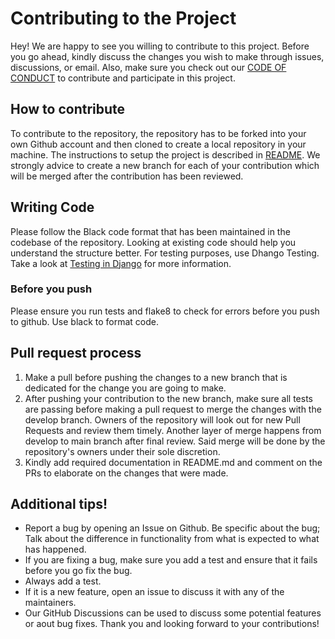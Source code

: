 # Contributing to the Project

Hey! We are happy to see you willing to contribute to this project. Before you go ahead, kindly discuss the changes you wish to make through issues, discussions, or email. Also, make sure you check out our [CODE OF CONDUCT](https://github.com/nih326/PackFinder/blob/main/CODE-OF-CONDUCT.md) to contribute and participate in this project.

## How to contribute
To contribute to the repository, the repository has to be forked into your own Github account and then cloned to create a local repository in your machine. The instructions to setup the project is described in [README](https://github.com/nih326/PackFinder/blob/main/README.md). We strongly advice to create a new branch for each of your contribution which will be merged after the contribution has been reviewed. 

## Writing Code
Please follow the Black code format that has been maintained in the codebase of the repository. Looking at existing code should help you understand the structure better. For testing purposes, use Dhango Testing. Take a look at [Testing in Django](https://docs.djangoproject.com/en/4.1/topics/testing/) for more information. 
### Before you push
Please ensure you run tests and flake8 to check for errors before you push to github. Use black to format code.

## Pull request process
1. Make a pull before pushing the changes to a new branch that is dedicated for the change you are going to make.
2. After pushing your contribution to the new branch, make sure all tests are passing before making a pull request to merge the changes with the develop branch. Owners of the repository will look out for new Pull Requests and review them timely. Another layer of merge happens from develop to main branch after final review. Said merge will be done by the repository's owners under their sole discretion.
3. Kindly add required documentation in README.md and comment on the PRs to elaborate on the changes that were made. 

## Additional tips!
* Report a bug by opening an Issue on Github. Be specific about the bug; Talk about the difference in functionality from what is expected to what has happened.
* If you are fixing a bug, make sure you add a test and ensure that it fails before you go fix the bug. 
* Always add a test.
* If it is a new feature, open an issue to discuss it with any of the maintainers.
* Our GitHub Discussions can be used to discuss some potential features or aout bug fixes.
Thank you and looking forward to your contributions!

